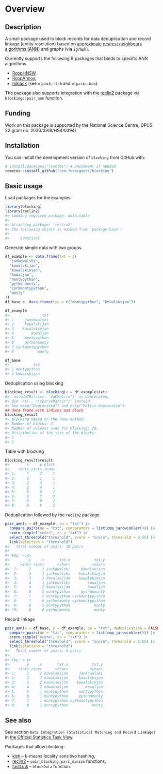 
# Overview

## Description

A small package used to block records for data deduplication and record
linkage (entity resolution) based on [approximate nearest neighbours
algorithms (ANN)](https://en.wikipedia.org/wiki/Nearest_neighbor_search)
and graphs (via `igraph`).

Currently supports the following R packages that binds to specific ANN
algorithms

- [RcppHNSW](https://cran.r-project.org/package=RcppHNSW),
- [RcppAnnoy](https://cran.r-project.org/package=RcppAnnoy),
- [mlpack](https://cran.r-project.org/package=RcppAnnoy) (see
  `mlpack::lsh` and `mlpack::knn`).

The package also supports integration with the
[reclin2](https://cran.r-project.org/package=reclin2) package via
`blocking::pair_ann` function.

## Funding

Work on this package is supported by the National Science Centre, OPUS
22 grant no. 2020/39/B/HS4/00941.

## Installation

You can install the development version of `blocking` from GitHub with:

``` r
# install.packages("remotes") # uncomment if needed
remotes::install_github("ncn-foreigners/blocking")
```

## Basic usage

Load packages for the examples

``` r
library(blocking)
library(reclin2)
#> Loading required package: data.table
#> 
#> Attaching package: 'reclin2'
#> The following object is masked from 'package:base':
#> 
#>     identical
```

Generate simple data with two groups.

``` r
df_example <- data.frame(txt = c(
  "jankowalski",
  "kowalskijan",
  "kowalskimjan",
  "kowaljan",
  "montypython",
  "pythonmonty",
  "cyrkmontypython",
  "monty"
))
df_base <- data.frame(txt = c("montypython", "kowalskijan"))

df_example
#>               txt
#> 1     jankowalski
#> 2     kowalskijan
#> 3    kowalskimjan
#> 4        kowaljan
#> 5     montypython
#> 6     pythonmonty
#> 7 cyrkmontypython
#> 8           monty

df_base
#>           txt
#> 1 montypython
#> 2 kowalskijan
```

Deduplication using blocking

``` r
blocking_result <- blocking(x = df_example$txt)
#> 'as(<dgTMatrix>, "dgCMatrix")' is deprecated.
#> Use 'as(., "CsparseMatrix")' instead.
#> See help("Deprecated") and help("Matrix-deprecated").
## data frame with indices and block 
blocking_result
#> Blocking based on the hnsw method.
#> Number of blocks: 2.
#> Number of columns used for blocking: 28.
#> Distribution of the size of the blocks:
#> 1 
#> 2
```

Table with blocking

``` r
blocking_result$result
#>        x     y block
#>    <int> <int> <num>
#> 1:     1     2     1
#> 2:     2     1     1
#> 3:     2     3     1
#> 4:     2     4     1
#> 5:     5     6     2
#> 6:     5     7     2
#> 7:     5     8     2
#> 8:     6     5     2
```

Deduplication followed by the `reclin2` package

``` r
pair_ann(x = df_example, on = "txt") |>
  compare_pairs(on = "txt", comparators = list(cmp_jarowinkler())) |>
  score_simple("score", on = "txt") |>
  select_threshold("threshold", score = "score", threshold = 0.55) |>
  link(selection = "threshold")
#>   Total number of pairs: 10 pairs
#> 
#> Key: <.y>
#>        .y    .x       txt.x           txt.y
#>     <int> <int>      <char>          <char>
#>  1:     2     1 jankowalski     kowalskijan
#>  2:     3     1 jankowalski    kowalskimjan
#>  3:     3     2 kowalskijan    kowalskimjan
#>  4:     4     1 jankowalski        kowaljan
#>  5:     4     2 kowalskijan        kowaljan
#>  6:     6     5 montypython     pythonmonty
#>  7:     7     5 montypython cyrkmontypython
#>  8:     7     6 pythonmonty cyrkmontypython
#>  9:     8     5 montypython           monty
#> 10:     8     6 pythonmonty           monty
```

Record linkage

``` r
pair_ann(x = df_base, y = df_example, on = "txt", deduplication = FALSE) |>
  compare_pairs(on = "txt", comparators = list(cmp_jarowinkler())) |>
  score_simple("score", on = "txt") |>
  select_threshold("threshold", score = "score", threshold = 0.55) |>
  link(selection = "threshold")
#>   Total number of pairs: 8 pairs
#> 
#> Key: <.y>
#>       .y    .x       txt.x           txt.y
#>    <int> <int>      <char>          <char>
#> 1:     1     2 kowalskijan     jankowalski
#> 2:     2     2 kowalskijan     kowalskijan
#> 3:     3     2 kowalskijan    kowalskimjan
#> 4:     4     2 kowalskijan        kowaljan
#> 5:     5     1 montypython     montypython
#> 6:     6     1 montypython     pythonmonty
#> 7:     7     1 montypython cyrkmontypython
#> 8:     8     1 montypython           monty
```

## See also

See section `Data Integration (Statistical Matching and Record Linkage)`
in [the Official Statistics Task
View](https://cran.r-project.org/web/views/OfficialStatistics.html).

Packages that allow blocking:

- [klsh](https://CRAN.R-project.org/package=klsh) – k-means locality
  sensitive hashing,
- [reclin2](https://CRAN.R-project.org/package=reclin2) –
  `pair_blocking`, `pari_minsim` functions,
- [fastLink](https://CRAN.R-project.org/package=fastLink) – `blockData`
  function.
